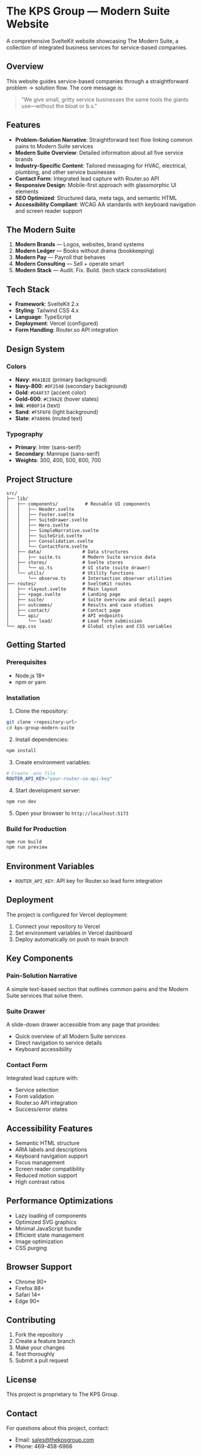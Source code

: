 # The KPS Group — Modern Suite Website

A comprehensive SvelteKit website showcasing The Modern Suite, a collection of integrated business services for service-based companies.

## Overview

This website guides service-based companies through a straightforward problem → solution flow. The core message is:

> "We give small, gritty service businesses the same tools the giants use—without the bloat or b.s."

## Features

- **Problem-Solution Narrative**: Straightforward text flow linking common pains to Modern Suite services
- **Modern Suite Overview**: Detailed information about all five service brands
- **Industry-Specific Content**: Tailored messaging for HVAC, electrical, plumbing, and other service businesses
- **Contact Form**: Integrated lead capture with Router.so API
- **Responsive Design**: Mobile-first approach with glassmorphic UI elements
- **SEO Optimized**: Structured data, meta tags, and semantic HTML
- **Accessibility Compliant**: WCAG AA standards with keyboard navigation and screen reader support

## The Modern Suite

1. **Modern Brands** — Logos, websites, brand systems
2. **Modern Ledger** — Books without drama (bookkeeping)
3. **Modern Pay** — Payroll that behaves
4. **Modern Consulting** — Sell + operate smart
5. **Modern Stack** — Audit. Fix. Build. (tech stack consolidation)

## Tech Stack

- **Framework**: SvelteKit 2.x
- **Styling**: Tailwind CSS 4.x
- **Language**: TypeScript
- **Deployment**: Vercel (configured)
- **Form Handling**: Router.so API integration

## Design System

### Colors

- **Navy**: `#0A1B2E` (primary background)
- **Navy-800**: `#0F2540` (secondary background)
- **Gold**: `#D4AF37` (accent color)
- **Gold-600**: `#C39A2E` (hover states)
- **Ink**: `#0B0F14` (text)
- **Sand**: `#F5F6F8` (light background)
- **Slate**: `#7A8896` (muted text)

### Typography

- **Primary**: Inter (sans-serif)
- **Secondary**: Manrope (sans-serif)
- **Weights**: 300, 400, 500, 600, 700

## Project Structure

```
src/
├── lib/
│   ├── components/          # Reusable UI components
│   │   ├── Header.svelte
│   │   ├── Footer.svelte
│   │   ├── SuiteDrawer.svelte
│   │   ├── Hero.svelte
│   │   ├── SimpleNarrative.svelte
│   │   ├── SuiteGrid.svelte
│   │   ├── Consolidation.svelte
│   │   └── ContactForm.svelte
│   ├── data/               # Data structures
│   │   ├── suite.ts        # Modern Suite service data
│   ├── stores/             # Svelte stores
│   │   └── ui.ts           # UI state (suite drawer)
│   └── utils/              # Utility functions
│       └── observe.ts      # Intersection observer utilities
├── routes/                 # SvelteKit routes
│   ├── +layout.svelte      # Main layout
│   ├── +page.svelte        # Landing page
│   ├── suite/              # Suite overview and detail pages
│   ├── outcomes/           # Results and case studies
│   ├── contact/            # Contact page
│   └── api/                # API endpoints
│       └── lead/           # Lead form submission
└── app.css                 # Global styles and CSS variables
```

## Getting Started

### Prerequisites

- Node.js 18+
- npm or yarn

### Installation

1. Clone the repository:

```bash
git clone <repository-url>
cd kps-group-modern-suite
```

2. Install dependencies:

```bash
npm install
```

3. Create environment variables:

```bash
# Create .env file
ROUTER_API_KEY="your-router-so-api-key"
```

4. Start development server:

```bash
npm run dev
```

5. Open your browser to `http://localhost:5173`

### Build for Production

```bash
npm run build
npm run preview
```

## Environment Variables

- `ROUTER_API_KEY`: API key for Router.so lead form integration

## Deployment

The project is configured for Vercel deployment:

1. Connect your repository to Vercel
2. Set environment variables in Vercel dashboard
3. Deploy automatically on push to main branch

## Key Components

### Pain-Solution Narrative

A simple text-based section that outlines common pains and the Modern Suite services that solve them.

### Suite Drawer

A slide-down drawer accessible from any page that provides:

- Quick overview of all Modern Suite services
- Direct navigation to service details
- Keyboard accessibility

### Contact Form

Integrated lead capture with:

- Service selection
- Form validation
- Router.so API integration
- Success/error states

## Accessibility Features

- Semantic HTML structure
- ARIA labels and descriptions
- Keyboard navigation support
- Focus management
- Screen reader compatibility
- Reduced motion support
- High contrast ratios

## Performance Optimizations

- Lazy loading of components
- Optimized SVG graphics
- Minimal JavaScript bundle
- Efficient state management
- Image optimization
- CSS purging

## Browser Support

- Chrome 90+
- Firefox 88+
- Safari 14+
- Edge 90+

## Contributing

1. Fork the repository
2. Create a feature branch
3. Make your changes
4. Test thoroughly
5. Submit a pull request

## License

This project is proprietary to The KPS Group.

## Contact

For questions about this project, contact:

- Email: sales@thekpsgroup.com
- Phone: 469-458-6966
